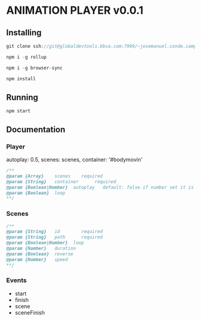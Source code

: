 # ANIMATION PLAYER v0.0.1

## Installing

```javascript
git clone ssh://git@globaldevtools.bbva.com:7999/~josemanuel.conde.campo/animation-player.git

npm i -g rollup

npm i -g browser-sync

npm install
```

## Running
```
npm start
```

## Documentation

### Player
autoplay: 0.5,
        scenes: scenes,
        container: '#bodymovin'
```javascript
/**
@param {Array}    scenes    required
@param {String}   container      required
@param {Boolean|Number}  autoplay   default: false if number set it is a delay in seconds
@param {Boolean}  loop
**/
```

### Scenes

```javascript
/**
@param {String}   id        required
@param {String}   path      required
@param {Boolean|Number}  loop
@param {Number}   duration
@param {Boolean}  reverse
@param {Number}   speed
**/
```

### Events
* start
* finish
* scene
* sceneFinish
